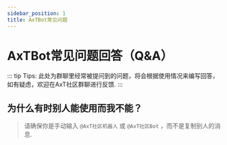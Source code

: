 ```yaml
---
sidebar_position: 1
title: AxTBot常见问题
---
```

# AxTBot常见问题回答（Q&A）
::: tip Tips:
 此处为群聊里经常被提问到的问题，将会根据使用情况来编写回答，如有疑虑，欢迎在AxT社区群聊进行反馈.
:::

## 为什么有时别人能使用而我不能？
>
> 请确保你是手动输入 `@AxT社区机器人` 或 `@AxT社区Bot` ，而不是复制别人的消息.

